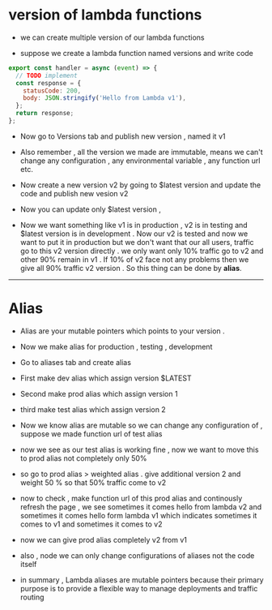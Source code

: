 # version of lambda functions 

- we can create multiple version of our lambda functions 

- suppose we create a lambda function named versions and write code 
```javascript
export const handler = async (event) => {
  // TODO implement
  const response = {
    statusCode: 200,
    body: JSON.stringify('Hello from Lambda v1'),
  };
  return response;
};

```

- Now go to Versions tab and publish new version , named it v1
- Also remember , all the version we made are immutable, means we can't change any configuration , any environmental variable , any function url etc. 

- Now create a new version v2 by going to $latest version and update the code and publish new vesion v2


- Now you can update only $latest version , 

- Now we want something like v1 is in production , v2 is in testing and $latest version is in development . Now our v2 is tested and now we want to put it in production but we don't want that our all users, traffic go to this v2 version directly . we only want only 10% traffic go to v2 and other 90% remain in v1 . If 10% of v2 face not any problems then we give all 90% traffic v2 version . So this thing can be done by **alias**. 

---

# Alias

- Alias are your mutable pointers which points to your version . 

- Now we make alias for production , testing , development 
- Go to aliases tab and create alias 
- First make dev alias  which assign version $LATEST
- Second make prod alias which assign version 1
- third make test alias which assign version 2  

- Now we know alias are mutable so we can change any configuration of , suppose we made function url of test alias 

- now we see as our test alias is working fine , now we want to move this to prod alias not completely only 50% 

- so go to prod alias > weighted alias . give additional version 2 and weight 50 % so that 50% traffic come to v2

- now to check , make function url of this prod alias and continously refresh the page , we see sometimes it comes hello from lambda v2 and sometimes it comes hello form lambda v1 which indicates sometimes it comes to v1 and sometimes it comes to v2 

- now we can give prod alias completely v2 from v1 
- also , node we can only change configurations of aliases not the code itself 

- in summary , Lambda aliases are mutable pointers because their primary purpose is to provide a flexible way to manage deployments and traffic routing